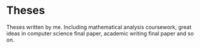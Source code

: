 # Theses
Theses written by me. Including mathematical analysis coursework, great ideas in computer science final paper, academic writing final paper and so on.
